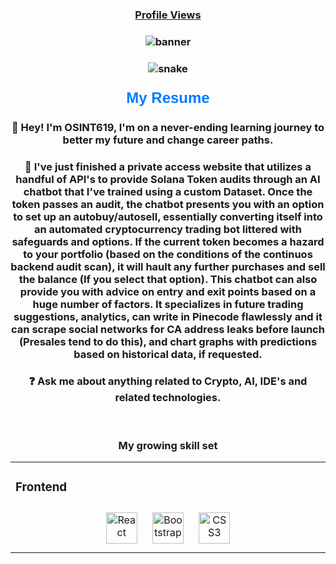 <link rel="preconnect" href="https://fonts.googleapis.com">
<link rel="preconnect" href="https://fonts.gstatic.com" crossorigin>
<link href="https://fonts.googleapis.com/css2?family=Monoton&display=swap" rel="stylesheet">

### <div align="center">[Profile Views](https://komarev.com/ghpvc/?username=OSINT619&color=blue)</div>
### <div align="center">![banner](https://github.com/user-attachments/assets/1b4ac9f0-75e2-4391-97b9-bced3670285f)</div>
### <div align="center">![snake](https://github.com/user-attachments/assets/f0808d5e-e11d-4dd6-89d7-52d2bc57f16c)</div>

### <div align="center"> <a href="https://v0-new-project-erfw19xyvai.vercel.app/" style="font-family: 'Monoton', sans-serif; font-size: 24px; color: #007BFF; text-decoration: none;" class="monoton-regular">My Resume</a> </div>

### <div align="center"> 🚀 Hey! I'm OSINT619, I'm on a never-ending learning journey to better my future and change career paths.</div>

### <div align="center"> 🔭 I've just finished a private access website that utilizes a handful of API's to provide Solana Token audits through an AI chatbot that I've trained using a custom Dataset. Once the token passes an audit, the chatbot presents you with an option to set up an autobuy/autosell, essentially converting itself into an automated cryptocurrency trading bot littered with safeguards and options. If the current token becomes a hazard to your portfolio (based on the conditions of the continuos backend audit scan), it will hault any further purchases and sell the balance (If you select that option). This chatbot can also provide you with advice on entry and exit points based on a huge number of factors. It specializes in future trading suggestions, analytics, can write in Pinecode flawlessly and it can scrape social networks for CA address leaks before launch (Presales tend to do this), and chart graphs with predictions based on historical data, if requested.    </div>

### <div align="center"> ❓ Ask me about anything related to Crypto, AI, IDE's and related technologies.</div>

<br/>

### <div align="center">My growing skill set
<table><tr><td valign="top" width="33%">

### Frontend
<div align="center">
<a href="https://reactjs.org/" target="_blank"><img style="margin: 10px" src="https://profilinator.rishav.dev/skills-assets/react-original-wordmark.svg" alt="React" height="50" /></a>
<a href="https://getbootstrap.com/docs/3.4/javascript/" target="_blank"><img style="margin: 10px" src="https://profilinator.rishav.dev/skills-assets/bootstrap-plain.svg" alt="Bootstrap" height="50" /></a>
<a href="https://www.w3schools.com/css/" target="_blank"><img style="margin: 10px" src="https://profilinator.rishav.dev/skills-assets/css3-original-wordmark.svg" alt="CSS3" height="50" /></a>
<a href="https://en.wikipedia.org/wiki/HTML5" target="_blank"><img style="margin:
